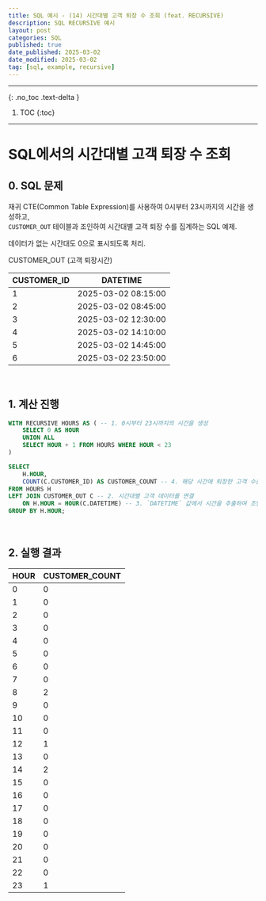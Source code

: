 ```yaml
---
title: SQL 예시 - (14) 시간대별 고객 퇴장 수 조회 (feat. RECURSIVE)
description: SQL RECURSIVE 예시
layout: post
categories: SQL
published: true
date_published: 2025-03-02
date_modified: 2025-03-02
tag: [sql, example, recursive]
---
```

---
{: .no_toc .text-delta }

1. TOC
{:toc}
---

<!-- 글의 제목은 #
    나머지 큰 제목은 ##
    이후 나머지는 3개이상 -->

# SQL에서의 시간대별 고객 퇴장 수 조회

## 0. SQL 문제

재귀 CTE(Common Table Expression)를 사용하여 0시부터 23시까지의 시간을 생성하고,<br>
`CUSTOMER_OUT` 테이블과 조인하여 시간대별 고객 퇴장 수를 집계하는 SQL 예제.
<br>

데이터가 없는 시간대도 0으로 표시되도록 처리.
<br>

CUSTOMER_OUT (고객 퇴장시간)

| CUSTOMER_ID | DATETIME |
| ----------- | -------- |
| 1 | 2025-03-02 08:15:00 |
| 2 | 2025-03-02 08:45:00 |
| 3 | 2025-03-02 12:30:00 |
| 4 | 2025-03-02 14:10:00 |
| 5 | 2025-03-02 14:45:00 |
| 6 | 2025-03-02 23:50:00 |

<br>

## 1. 계산 진행
```sql
WITH RECURSIVE HOURS AS ( -- 1. 0시부터 23시까지의 시간을 생성
    SELECT 0 AS HOUR
    UNION ALL
    SELECT HOUR + 1 FROM HOURS WHERE HOUR < 23
)

SELECT 
    H.HOUR, 
    COUNT(C.CUSTOMER_ID) AS CUSTOMER_COUNT -- 4. 해당 시간에 퇴장한 고객 수를 계산
FROM HOURS H
LEFT JOIN CUSTOMER_OUT C -- 2. 시간대별 고객 데이터를 연결
    ON H.HOUR = HOUR(C.DATETIME) -- 3. `DATETIME` 값에서 시간을 추출하여 조인
GROUP BY H.HOUR;
```
<br>

## 2. 실행 결과

| HOUR | CUSTOMER_COUNT |
| ---- | -------------- |
| 0 | 0 |
| 1 | 0 |
| 2 | 0 |
| 3 | 0 |
| 4 | 0 |
| 5 | 0 |
| 6 | 0 |
| 7 | 0 |
| 8 | 2 |
| 9 | 0 |
| 10 | 0 |
| 11 | 0 |
| 12 | 1 |
| 13 | 0 |
| 14 | 2 |
| 15 | 0 |
| 16 | 0 |
| 17 | 0 |
| 18 | 0 |
| 19 | 0 |
| 20 | 0 |
| 21 | 0 |
| 22 | 0 |
| 23 | 1 |

<br>
